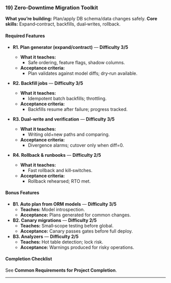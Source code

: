 ### 19) Zero‑Downtime Migration Toolkit
**What you’re building:** Plan/apply DB schema/data changes safely.
**Core skills:** Expand‑contract, backfills, dual‑writes, rollback.

#### Required Features
- **R1. Plan generator (expand/contract)** — **Difficulty 3/5**
  - **What it teaches:**
    - Safe ordering, feature flags, shadow columns.
  - **Acceptance criteria:**
    - Plan validates against model diffs; dry‑run available.

- **R2. Backfill jobs** — **Difficulty 3/5**
  - **What it teaches:**
    - Idempotent batch backfills; throttling.
  - **Acceptance criteria:**
    - Backfills resume after failure; progress tracked.

- **R3. Dual‑write and verification** — **Difficulty 3/5**
  - **What it teaches:**
    - Writing old+new paths and comparing.
  - **Acceptance criteria:**
    - Divergence alarms; cutover only when diff=0.

- **R4. Rollback & runbooks** — **Difficulty 2/5**
  - **What it teaches:**
    - Fast rollback and kill‑switches.
  - **Acceptance criteria:**
    - Rollback rehearsed; RTO met.

#### Bonus Features
- **B1. Auto plan from ORM models** — **Difficulty 3/5**
  - **Teaches:** Model introspection.
  - **Acceptance:** Plans generated for common changes.
- **B2. Canary migrations** — **Difficulty 2/5**
  - **Teaches:** Small‑scope testing before global.
  - **Acceptance:** Canary passes gates before full deploy.
- **B3. Analyzers** — **Difficulty 2/5**
  - **Teaches:** Hot table detection; lock risk.
  - **Acceptance:** Warnings produced for risky operations.

#### Completion Checklist
See **Common Requirements for Project Completion**.

---
